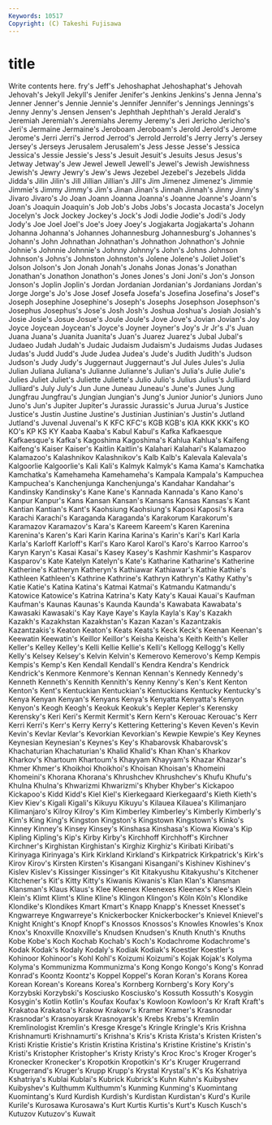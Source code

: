 ```yaml
---
Keywords: 10517 
Copyright: (C) Takeshi Fujisawa
---
```


# title

Write contents here.
fry's Jeff's Jehoshaphat Jehoshaphat's Jehovah Jehovah's Jekyll Jekyll's Jenifer
Jenifer's Jenkins Jenkins's Jenna Jenna's Jenner Jenner's Jennie Jennie's Jennifer
Jennifer's Jennings Jennings's Jenny Jenny's Jensen Jensen's Jephthah Jephthah's Jerald
Jerald's Jeremiah Jeremiah's Jeremiahs Jeremy Jeremy's Jeri Jericho Jericho's Jeri's
Jermaine Jermaine's Jeroboam Jeroboam's Jerold Jerold's Jerome Jerome's Jerri Jerri's
Jerrod Jerrod's Jerrold Jerrold's Jerry Jerry's Jersey Jersey's Jerseys Jerusalem
Jerusalem's Jess Jesse Jesse's Jessica Jessica's Jessie Jessie's Jess's Jesuit
Jesuit's Jesuits Jesus Jesus's Jetway Jetway's Jew Jewel Jewell Jewell's
Jewel's Jewish Jewishness Jewish's Jewry Jewry's Jew's Jews Jezebel Jezebel's
Jezebels Jidda Jidda's Jilin Jilin's Jill Jillian Jillian's Jill's Jim
Jimenez Jimenez's Jimmie Jimmie's Jimmy Jimmy's Jim's Jinan Jinan's Jinnah
Jinnah's Jinny Jinny's Jivaro Jivaro's Jo Joan Joann Joanna Joanna's
Joanne Joanne's Joann's Joan's Joaquin Joaquin's Job Job's Jobs Jobs's
Jocasta Jocasta's Jocelyn Jocelyn's Jock Jockey Jockey's Jock's Jodi Jodie
Jodie's Jodi's Jody Jody's Joe Joel Joel's Joe's Joey Joey's
Jogjakarta Jogjakarta's Johann Johanna Johanna's Johannes Johannesburg Johannesburg's Johannes's Johann's
John Johnathan Johnathan's Johnathon Johnathon's Johnie Johnie's Johnnie Johnnie's Johnny
Johnny's John's Johns Johnson Johnson's Johns's Johnston Johnston's Jolene Jolene's
Joliet Joliet's Jolson Jolson's Jon Jonah Jonah's Jonahs Jonas Jonas's
Jonathan Jonathan's Jonathon Jonathon's Jones Jones's Joni Joni's Jon's Jonson
Jonson's Joplin Joplin's Jordan Jordanian Jordanian's Jordanians Jordan's Jorge Jorge's
Jo's Jose Josef Josefa Josefa's Josefina Josefina's Josef's Joseph Josephine
Josephine's Joseph's Josephs Josephson Josephson's Josephus Josephus's Jose's Josh Josh's
Joshua Joshua's Josiah Josiah's Josie Josie's Josue Josue's Joule Joule's
Jove Jove's Jovian Jovian's Joy Joyce Joycean Joycean's Joyce's Joyner
Joyner's Joy's Jr Jr's J's Juan Juana Juana's Juanita Juanita's
Juan's Juarez Juarez's Jubal Jubal's Judaeo Judah Judah's Judaic Judaism
Judaism's Judaisms Judas Judases Judas's Judd Judd's Jude Judea Judea's
Jude's Judith Judith's Judson Judson's Judy Judy's Juggernaut Juggernaut's Jul
Jules Jules's Julia Julian Juliana Juliana's Julianne Julianne's Julian's Julia's
Julie Julie's Julies Juliet Juliet's Juliette Juliette's Julio Julio's Julius
Julius's Julliard Julliard's July July's Jun June Juneau Juneau's June's
Junes Jung Jungfrau Jungfrau's Jungian Jungian's Jung's Junior Junior's Juniors
Juno Juno's Jun's Jupiter Jupiter's Jurassic Jurassic's Jurua Jurua's Justice
Justice's Justin Justine Justine's Justinian Justinian's Justin's Jutland Jutland's Juvenal
Juvenal's K KFC KFC's KGB KGB's KIA KKK KKK's KO
KO's KP KS KY Kaaba Kaaba's Kabul Kabul's Kafka Kafkaesque
Kafkaesque's Kafka's Kagoshima Kagoshima's Kahlua Kahlua's Kaifeng Kaifeng's Kaiser Kaiser's
Kaitlin Kaitlin's Kalahari Kalahari's Kalamazoo Kalamazoo's Kalashnikov Kalashnikov's Kalb Kalb's
Kalevala Kalevala's Kalgoorlie Kalgoorlie's Kali Kali's Kalmyk Kalmyk's Kama Kama's
Kamchatka Kamchatka's Kamehameha Kamehameha's Kampala Kampala's Kampuchea Kampuchea's Kanchenjunga Kanchenjunga's
Kandahar Kandahar's Kandinsky Kandinsky's Kane Kane's Kannada Kannada's Kano Kano's
Kanpur Kanpur's Kans Kansan Kansan's Kansans Kansas Kansas's Kant Kantian
Kantian's Kant's Kaohsiung Kaohsiung's Kaposi Kaposi's Kara Karachi Karachi's Karaganda
Karaganda's Karakorum Karakorum's Karamazov Karamazov's Kara's Kareem Kareem's Karen Karenina
Karenina's Karen's Kari Karin Karina Karina's Karin's Kari's Karl Karla
Karla's Karloff Karloff's Karl's Karo Karol Karol's Karo's Karroo Karroo's
Karyn Karyn's Kasai Kasai's Kasey Kasey's Kashmir Kashmir's Kasparov Kasparov's
Kate Katelyn Katelyn's Kate's Katharine Katharine's Katherine Katherine's Katheryn Katheryn's
Kathiawar Kathiawar's Kathie Kathie's Kathleen Kathleen's Kathrine Kathrine's Kathryn Kathryn's
Kathy Kathy's Katie Katie's Katina Katina's Katmai Katmai's Katmandu Katmandu's
Katowice Katowice's Katrina Katrina's Katy Katy's Kauai Kauai's Kaufman Kaufman's
Kaunas Kaunas's Kaunda Kaunda's Kawabata Kawabata's Kawasaki Kawasaki's Kay Kaye
Kaye's Kayla Kayla's Kay's Kazakh Kazakh's Kazakhstan Kazakhstan's Kazan Kazan's
Kazantzakis Kazantzakis's Keaton Keaton's Keats Keats's Keck Keck's Keenan Keenan's
Keewatin Keewatin's Keillor Keillor's Keisha Keisha's Keith Keith's Keller Keller's
Kelley Kelley's Kelli Kellie Kellie's Kelli's Kellogg Kellogg's Kelly Kelly's
Kelsey Kelsey's Kelvin Kelvin's Kemerovo Kemerovo's Kemp Kempis Kempis's Kemp's
Ken Kendall Kendall's Kendra Kendra's Kendrick Kendrick's Kenmore Kenmore's Kennan
Kennan's Kennedy Kennedy's Kenneth Kenneth's Kennith Kennith's Kenny Kenny's Ken's
Kent Kenton Kenton's Kent's Kentuckian Kentuckian's Kentuckians Kentucky Kentucky's Kenya
Kenyan Kenyan's Kenyans Kenya's Kenyatta Kenyatta's Kenyon Kenyon's Keogh Keogh's
Keokuk Keokuk's Kepler Kepler's Kerensky Kerensky's Keri Keri's Kermit Kermit's
Kern Kern's Kerouac Kerouac's Kerr Kerri Kerri's Kerr's Kerry Kerry's
Kettering Kettering's Keven Keven's Kevin Kevin's Kevlar Kevlar's Kevorkian Kevorkian's
Kewpie Kewpie's Key Keynes Keynesian Keynesian's Keynes's Key's Khabarovsk Khabarovsk's
Khachaturian Khachaturian's Khalid Khalid's Khan Khan's Kharkov Kharkov's Khartoum Khartoum's
Khayyam Khayyam's Khazar Khazar's Khmer Khmer's Khoikhoi Khoikhoi's Khoisan Khoisan's
Khomeini Khomeini's Khorana Khorana's Khrushchev Khrushchev's Khufu Khufu's Khulna Khulna's
Khwarizmi Khwarizmi's Khyber Khyber's Kickapoo Kickapoo's Kidd Kidd's Kiel Kiel's
Kierkegaard Kierkegaard's Kieth Kieth's Kiev Kiev's Kigali Kigali's Kikuyu Kikuyu's
Kilauea Kilauea's Kilimanjaro Kilimanjaro's Kilroy Kilroy's Kim Kimberley Kimberley's Kimberly
Kimberly's Kim's King King's Kingston Kingston's Kingstown Kingstown's Kinko's Kinney
Kinney's Kinsey Kinsey's Kinshasa Kinshasa's Kiowa Kiowa's Kip Kipling Kipling's
Kip's Kirby Kirby's Kirchhoff Kirchhoff's Kirchner Kirchner's Kirghistan Kirghistan's Kirghiz
Kirghiz's Kiribati Kiribati's Kirinyaga Kirinyaga's Kirk Kirkland Kirkland's Kirkpatrick Kirkpatrick's
Kirk's Kirov Kirov's Kirsten Kirsten's Kisangani Kisangani's Kishinev Kishinev's Kislev
Kislev's Kissinger Kissinger's Kit Kitakyushu Kitakyushu's Kitchener Kitchener's Kit's Kitty
Kitty's Kiwanis Kiwanis's Klan Klan's Klansman Klansman's Klaus Klaus's Klee
Kleenex Kleenexes Kleenex's Klee's Klein Klein's Klimt Klimt's Kline Kline's
Klingon Klingon's Köln Köln's Klondike Klondike's Klondikes Kmart Kmart's Knapp
Knapp's Knesset Knesset's Kngwarreye Kngwarreye's Knickerbocker Knickerbocker's Knievel Knievel's Knight
Knight's Knopf Knopf's Knossos Knossos's Knowles Knowles's Knox Knox's Knoxville
Knoxville's Knudsen Knudsen's Knuth Knuth's Knuths Kobe Kobe's Koch Kochab
Kochab's Koch's Kodachrome Kodachrome's Kodak Kodak's Kodaly Kodaly's Kodiak Kodiak's
Koestler Koestler's Kohinoor Kohinoor's Kohl Kohl's Koizumi Koizumi's Kojak Kojak's
Kolyma Kolyma's Kommunizma Kommunizma's Kong Kongo Kongo's Kong's Konrad Konrad's
Koontz Koontz's Koppel Koppel's Koran Koran's Korans Korea Korean Korean's
Koreans Korea's Kornberg Kornberg's Kory Kory's Korzybski Korzybski's Kosciusko Kosciusko's
Kossuth Kossuth's Kosygin Kosygin's Kotlin Kotlin's Koufax Koufax's Kowloon Kowloon's
Kr Kraft Kraft's Krakatoa Krakatoa's Krakow Krakow's Kramer Kramer's Krasnodar
Krasnodar's Krasnoyarsk Krasnoyarsk's Krebs Krebs's Kremlin Kremlinologist Kremlin's Kresge Kresge's
Kringle Kringle's Kris Krishna Krishnamurti Krishnamurti's Krishna's Kris's Krista Krista's
Kristen Kristen's Kristi Kristie Kristie's Kristin Kristina Kristina's Kristine Kristine's
Kristin's Kristi's Kristopher Kristopher's Kristy Kristy's Kroc Kroc's Kroger Kroger's
Kronecker Kronecker's Kropotkin Kropotkin's Kr's Kruger Krugerrand Krugerrand's Kruger's Krupp
Krupp's Krystal Krystal's K's Ks Kshatriya Kshatriya's Kublai Kublai's Kubrick
Kubrick's Kuhn Kuhn's Kuibyshev Kuibyshev's Kulthumm Kulthumm's Kunming Kunming's Kuomintang
Kuomintang's Kurd Kurdish Kurdish's Kurdistan Kurdistan's Kurd's Kurile Kurile's Kurosawa
Kurosawa's Kurt Kurtis Kurtis's Kurt's Kusch Kusch's Kutuzov Kutuzov's Kuwait
